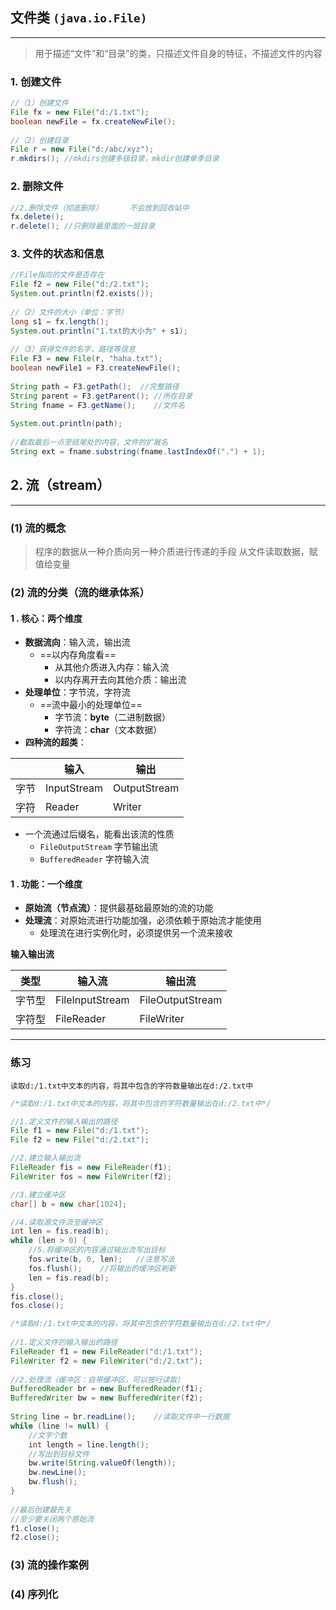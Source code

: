 ## 文件类 `(java.io.File)`
---
>用于描述“文件”和“目录”的类，只描述文件自身的特征，不描述文件的内容

### 1. 创建文件
```Java
//（1）创建文件  
File fx = new File("d:/1.txt");  
boolean newFile = fx.createNewFile();  
  
//（2）创建目录  
File r = new File("d:/abc/xyz");  
r.mkdirs(); //mkdirs创建多级目录，mkdir创建单季目录
```

### 2. 删除文件
```Java
//2.删除文件（彻底删除）      不会放到回收站中  
fx.delete();  
r.delete(); //只删除最里面的一层目录
```

### 3. 文件的状态和信息
```Java
//File指向的文件是否存在  
File f2 = new File("d:/2.txt");  
System.out.println(f2.exists());  
  
//（2）文件的大小（单位：字节）  
long s1 = fx.length();  
System.out.println("1.txt的大小为" + s1);  
  
//（3）获得文件的名字，路径等信息  
File F3 = new File(r, "haha.txt");  
boolean newFile1 = F3.createNewFile();  
  
String path = F3.getPath();  //完整路径  
String parent = F3.getParent(); //所在目录  
String fname = F3.getName();    //文件名  
  
System.out.println(path);  
  
//截取最后一点至结尾处的内容，文件的扩展名  
String ext = fname.substring(fname.lastIndexOf(".") + 1);
```
## 2. 流（stream）
---
### (1) 流的概念
>程序的数据从一种介质向另一种介质进行传递的手段
>从文件读取数据，赋值给变量
### (2) 流的分类（流的继承体系）
#### 1 . **核心：两个维度**
- **数据流向**：输入流，输出流
	- ==以内存角度看==
		- 从其他介质进入内存：输入流
		- 以内存离开去向其他介质：输出流
- **处理单位**：字节流，字符流
	- ==流中最小的处理单位==
		- 字节流：**byte**（二进制数据）
		- 字符流：**char**（文本数据）
- **四种流的超类**：

|     | 输入          | 输出           |
| --- | ----------- | ------------ |
| 字节  | InputStream | OutputStream |
| 字符  | Reader      | Writer       |
- 一个流通过后缀名，能看出该流的性质
	- `FileOutputStream` 字节输出流
	- `BufferedReader` 字符输入流

#### 1 . **功能：一个维度**
- **原始流（节点流）**：提供最基础最原始的流的功能
- **处理流**：对原始流进行功能加强，必须依赖于原始流才能使用
	- 处理流在进行实例化时，必须提供另一个流来接收

**输入输出流**

| 类型  | 输入流             | 输出流              |
| --- | --------------- | ---------------- |
| 字节型 | FileInputStream | FileOutputStream |
| 字符型 | FileReader      | FileWriter       |


---
### 练习

	读取d:/1.txt中文本的内容，将其中包含的字符数量输出在d:/2.txt中

```Java
/*读取d:/1.txt中文本的内容，将其中包含的字符数量输出在d:/2.txt中*/  

//1.定义文件的输入输出的路径  
File f1 = new File("d:/1.txt");  
File f2 = new File("d:/2.txt");  

//2.建立输入输出流  
FileReader fis = new FileReader(f1);  
FileWriter fos = new FileWriter(f2);  

//3.建立缓冲区  
char[] b = new char[1024];  

//4.读取源文件流至缓冲区  
int len = fis.read(b);  
while (len > 0) {  
	//5.将缓冲区的内容通过输出流写出目标  
	fos.write(b, 0, len);   //注意写法  
	fos.flush();    //将输出的缓冲区刷新  
	len = fis.read(b);  
}  
fis.close();  
fos.close();  
```

```Java
/*读取d:/1.txt中文本的内容，将其中包含的字符数量输出在d:/2.txt中*/  
  
//1.定义文件的输入输出的路径  
FileReader f1 = new FileReader("d:/1.txt");  
FileWriter f2 = new FileWriter("d:/2.txt");  
  
//2.处理流（缓冲区：自带缓冲区，可以按行读取）  
BufferedReader br = new BufferedReader(f1);  
BufferedWriter bw = new BufferedWriter(f2);  
  
String line = br.readLine();    //读取文件中一行数据  
while (line != null) {  
    //文字个数  
    int length = line.length();  
    //写出到目标文件  
    bw.write(String.valueOf(length));  
    bw.newLine();  
    bw.flush();  
}  
  
//最后创建最先关  
//至少要关闭两个原始流  
f1.close();  
f2.close();
```
### (3) 流的操作案例

### (4) 序列化